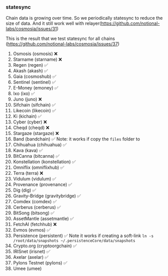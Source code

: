 ### statesync

Chain data is growing over time. So we periodically statesync to reduce the size of data. And it still work well with relayer(https://github.com/notional-labs/cosmosia/issues/31)

This is the result that we test statesync for all chains (https://github.com/notional-labs/cosmosia/issues/37)


1.  Osmosis (osmosis) :x:
2. Starname (starname) :x:
3. Regen (regen) :white_check_mark:
4. Akash (akash) :white_check_mark:
5. Gaia (cosmoshub) :white_check_mark:
6. Sentinel (sentinel) :white_check_mark:
7. E-Money (emoney) :white_check_mark:
8. Ixo (ixo) :white_check_mark:
9. Juno (juno) :x:
10. Sifchain (sifchain) :white_check_mark:
11. Likecoin (likecoin) :white_check_mark:
12. Ki (kichain) :white_check_mark:
13. Cyber (cyber) :x:
14. Cheqd (cheqd) :x:
15. Stargaze (stargaze) :x:
16. Band (bandchain) :white_check_mark: Note: it works if copy the `files` folder to
17. Chihuahua (chihuahua) :white_check_mark:
18. Kava (kava)  :white_check_mark:
19. BitCanna (bitcanna) :white_check_mark:
20. Konstellation (konstellation) :white_check_mark:
21. Omniflix (omniflixhub) :white_check_mark:
22. Terra (terra) :x:
23. Vidulum (vidulum) :white_check_mark:
24. Provenance (provenance) :white_check_mark:
25. Dig (dig) :white_check_mark:
26. Gravity-Bridge (gravitybridge) :white_check_mark:
27. Comdex (comdex) :white_check_mark:
28. Cerberus (cerberus) :white_check_mark:
29. BitSong (bitsong) :white_check_mark:
30. AssetMantle (assetmantle) :white_check_mark:
31. FetchAI (fetchhub) :x:
32. Evmos (evmos) :white_check_mark:
33. Persistence (persistent) :white_check_mark: Note it works if creating a soft-link `ln -s /root/data/snapshots ~/.persistenceCore/data/snapshots`
34. Crypto.org (cryptoorgchain) :white_check_mark:
35. IRISnet (irisnet) :white_check_mark:
36. Axelar (axelar) :white_check_mark:
37. Pylons Testnet (pylons) :white_check_mark:
38. Umee (umee)